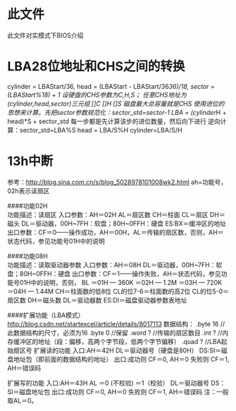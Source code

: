 # 此文件
此文件对实模式下BIOS介绍



# LBA28位地址和CHS之间的转换
cylinder = LBAStart/36,
head = (LBAStart - LBAStart/36*36)/18,
sector = (LBAStart%18) + 1
设硬盘的CHS参数为C,H,S； 任意CHS地址为(cylinder,head,sector)三元组
[]C []H []S
磁盘最大总容量就是C*H*S
使用进位的思想来计算。先把sector参数规范化：sector_std=sector-1
LBA = (cylinder*H + head)*S + sector_std
每一步都是先计算该步的进位数量，然后向下进行
逆向计算：sector_std=LBA%S
        head = LBA/S%H
        cylinder=LBA/S/H


# 13h中断
参考：http://blog.sina.com.cn/s/blog_5028978101008wk2.html
ah=功能号，02h表示读扇区

####功能02H  
功能描述：读扇区 
入口参数：AH＝02H 
AL＝扇区数 
CH＝柱面 
CL＝扇区 
DH＝磁头 
DL＝驱动器，00H~7FH：软盘；80H~0FFH：硬盘 
ES:BX＝缓冲区的地址 
出口参数：CF＝0——操作成功，AH＝00H，AL＝传输的扇区数，否则，AH＝状态代码，参见功能号01H中的说明 

####功能08H  
功能描述：读取驱动器参数 
入口参数：AH＝08H 
DL＝驱动器，00H~7FH：软盘；80H~0FFH：硬盘 
出口参数：CF＝1——操作失败，AH＝状态代码，参见功能号01H中的说明，否则，
BL  ＝01H — 360K 
    ＝02H — 1.2M 
    ＝03H — 720K 
    ＝04H — 1.44M 
CH＝柱面数的低8位 
CL的位7-6＝柱面数的高2位 
CL的位5-0＝扇区数 
DH＝磁头数 
DL＝驱动器数 
ES:DI＝磁盘驱动器参数表地址

####扩展功能（LBA模式）
http://blog.csdn.net/startexcel/article/details/8017113
数据结构：
.byte  16   //此数据结构的尺寸，必须为16
.byte  0     //保留
.word  ?    //传输的扇区数目
.int   ?    //内存缓冲区的地址（段：偏移，高两个字节段，低两个字节偏移）
.quad   ?   //LBA起始扇区号
扩展读的功能
  入口:AH＝42H
     DL＝驱动器号（硬盘是80H）
     DS:SI＝磁盘地址包（即前面的数据结构的地址）
  出口:成功则 CF＝0, AH＝0
     失败则 CF＝1, AH＝错误码

扩展写的功能
  入口:AH＝43H
     AL ＝0 (不校验)
       ＝1（校验）
     DL＝驱动器号
     DS：SI＝磁盘地址包
  出口:成功则 CF＝0, AH＝0
     失败则 CF＝1, AH＝错误码
   注：一般取AL＝0。

